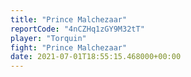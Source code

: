 ```yaml
---
title: "Prince Malchezaar"
reportCode: "4nCZHq1zGY9M32tT"
player: "Torquin"
fight: "Prince Malchezaar"
date: 2021-07-01T18:55:15.468000+00:00
---
```


